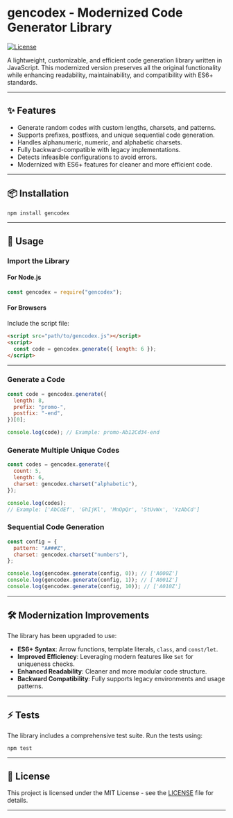 # gencodex - Modernized Code Generator Library

[![License](https://img.shields.io/badge/license-MIT-blue.svg)](LICENSE)

A lightweight, customizable, and efficient code generation library written in JavaScript. This modernized version preserves all the original functionality while enhancing readability, maintainability, and compatibility with ES6+ standards.

---

## ✨ Features

- Generate random codes with custom lengths, charsets, and patterns.
- Supports prefixes, postfixes, and unique sequential code generation.
- Handles alphanumeric, numeric, and alphabetic charsets.
- Fully backward-compatible with legacy implementations.
- Detects infeasible configurations to avoid errors.
- Modernized with ES6+ features for cleaner and more efficient code.

---

## 📦 Installation

```bash
npm install gencodex
```

---

## 🚀 Usage

### Import the Library

#### For Node.js

```javascript
const gencodex = require("gencodex");
```

#### For Browsers

Include the script file:

```html
<script src="path/to/gencodex.js"></script>
<script>
  const code = gencodex.generate({ length: 6 });
</script>
```

---

### Generate a Code

```javascript
const code = gencodex.generate({
  length: 8,
  prefix: "promo-",
  postfix: "-end",
})[0];

console.log(code); // Example: promo-Ab12Cd34-end
```

### Generate Multiple Unique Codes

```javascript
const codes = gencodex.generate({
  count: 5,
  length: 6,
  charset: gencodex.charset("alphabetic"),
});

console.log(codes);
// Example: ['AbCdEf', 'GhIjKl', 'MnOpQr', 'StUvWx', 'YzAbCd']
```

### Sequential Code Generation

```javascript
const config = {
  pattern: "A###Z",
  charset: gencodex.charset("numbers"),
};

console.log(gencodex.generate(config, 0)); // ['A000Z']
console.log(gencodex.generate(config, 1)); // ['A001Z']
console.log(gencodex.generate(config, 10)); // ['A010Z']
```

---

## 🛠️ Modernization Improvements

The library has been upgraded to use:

- **ES6+ Syntax**: Arrow functions, template literals, `class`, and `const/let`.
- **Improved Efficiency**: Leveraging modern features like `Set` for uniqueness checks.
- **Enhanced Readability**: Cleaner and more modular code structure.
- **Backward Compatibility**: Fully supports legacy environments and usage patterns.

---

## ⚡ Tests

The library includes a comprehensive test suite. Run the tests using:

```bash
npm test
```

---

## 📝 License

This project is licensed under the MIT License - see the [LICENSE](LICENSE) file for details.

---
